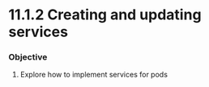 # 11.1.2 Creating and updating services


### Objective

1. Explore how to implement services for pods

